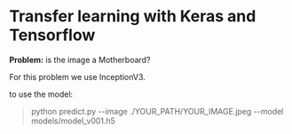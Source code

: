 # Transfer learning with Keras and Tensorflow

**Problem:** is the image a Motherboard?

For this problem we use InceptionV3.

to use the model:

> python predict.py --image ./YOUR_PATH/YOUR_IMAGE.jpeg --model models/model_v001.h5
